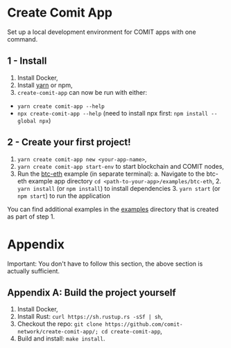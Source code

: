 # Create Comit App

Set up a local development environment for COMIT apps with one command. 

## 1 - Install

1. Install Docker,
2. Install [yarn](https://yarnpkg.com/lang/en/docs/install/) or npm,
3. `create-comit-app` can now be run with either:
  - `yarn create comit-app --help`
  - `npx create-comit-app --help` (need to install npx first: `npm install --global npx`)

## 2 - Create your first project!

1. `yarn create comit-app new <your-app-name>`,
2. `yarn create comit-app start-env` to start blockchain and COMIT nodes,
3. Run the [btc-eth](https://github.com/comit-network/create-comit-app/tree/master/new_project/examples/btc-eth) example (in separate terminal):
    a. Navigate to the btc-eth example app directory `cd <path-to-your-app>/examples/btc-eth`,
    2. `yarn install` (or `npm install`) to install dependencies
    3. `yarn start` (or `npm start`) to run the application

You can find additional examples in the [examples](https://github.com/comit-network/create-comit-app/tree/master/new_project/examples) directory that is created as part of step 1.

# Appendix

Important: You don't have to follow this section, the above section is actually sufficient.

## Appendix A: Build the project yourself

1. Install Docker,
2. Install Rust: `curl https://sh.rustup.rs -sSf | sh`,
3. Checkout the repo: `git clone https://github.com/comit-network/create-comit-app/; cd create-comit-app`,
4. Build and install: `make install`.
